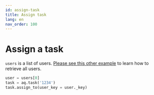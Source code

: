 ```yaml
---
id: assign-task
title: Assign task
lang: en
nav_order: 100
---
```


# Assign a task

`users` is a list of users. [Please see this other example](./get-users.md) to learn how to retrieve all users.

```python
user = users[0]
task = aq.task('1234')
task.assign_to(user_key = user._key)
```